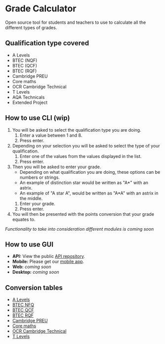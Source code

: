 # Grade Calculator

Open source tool for students and teachers to use to calculate all the different types of grades.

## Qualification type covered

- A Levels
- BTEC (NQF)
- BTEC (QCF)
- BTEC (RQF)
- Cambridge PREU
- Core maths
- OCR Cambridge Technical
- T Levels
- AQA Technicals
- Extended Project

## How to use CLI (wip)

1. You will be asked to select the qualification type you are doing.
   1. Enter a value between 1 and 8.
   2. Press enter.
2. Depending on your selection you will be asked to select the type of your qualification.
   1. Enter one of the values from the values displayed in the list.
   2. Press enter.
3. Then you will be asked to enter your grade.
   - Depending on what qualification you are doing, these options can be numbers or strings.
   - An example of distinction star would be written as "A*" with an astrix.
   - An example of "A star A", would be written as "A*A" with an astrix in the middle.
   1. Enter your grade.
   2. Press enter.
4. You will then be presented with the points conversion that your grade equates to.

*Functionality to take into consideration different modules is coming soon*

## How to use GUI

- **API:** View the public [API repository](https://github.com/WillTheDeveloper/GradesAPI).
- **Mobile:** Please get our [mobile app](https://github.com/WillTheDeveloper/GradeCalculatorApp).
- **Web:** *coming soon*
- **Desktop:** *coming soon*

## Conversion tables

- [A Levels](https://github.com/WillTheDeveloper/UCASGradeCalculator/blob/master/charts/ALevel.md)
- [BTEC NFQ](https://github.com/WillTheDeveloper/UCASGradeCalculator/blob/master/charts/BtecNQF.md)
- [BTEC QCF](https://github.com/WillTheDeveloper/UCASGradeCalculator/blob/master/charts/BtecQCF.md)
- [BTEC RQF](https://github.com/WillTheDeveloper/UCASGradeCalculator/blob/master/charts/BtecRQF.md)
- [Cambridge PREU](https://github.com/WillTheDeveloper/UCASGradeCalculator/blob/master/charts/cambridgepreu.md)
- [Core maths](https://github.com/WillTheDeveloper/UCASGradeCalculator/blob/master/charts/coremaths.md)
- [OCR Cambridge Technical](https://github.com/WillTheDeveloper/UCASGradeCalculator/blob/master/charts/ocrcambridgetechnical.md)
- [T Levels](https://github.com/WillTheDeveloper/UCASGradeCalculator/blob/master/charts/tlevel.md)
